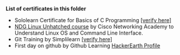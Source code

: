    __List of certificates in this folder__
   
* Sololearn Certificate for Basics of C Programming [ [verify here] ](https://www.sololearn.com/Certificate/1089-23597034/jpg)
* [NDG Linux Unhatched course](https://www.netacad.com/courses/os-it/ndg-linux-unhatched) by Cisco Networking Academy to Understand Linux OS and Command Line Interface.
* Git Training by Simplilearn [ [verify here] ](https://certificates.simplicdn.net/share/3346780_1648390553.pdf)
* First day on github by Github Learning
[HackerEarth Profile ](https://www.hackerearth.com/@lokeshramu8441)

